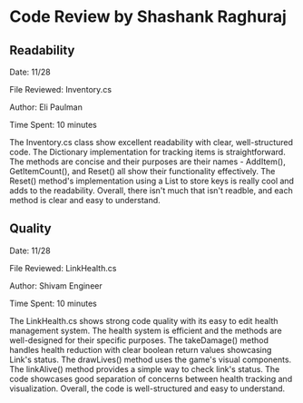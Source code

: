 # Code Review by Shashank Raghuraj

## Readability
Date: 11/28

File Reviewed: Inventory.cs

Author: Eli Paulman

Time Spent: 10 minutes

The Inventory.cs class show excellent readability with clear, well-structured code. The Dictionary implementation for tracking items is straightforward. The methods are concise and their purposes are their names - AddItem(), GetItemCount(), and Reset() all show their functionality effectively. The Reset() method's implementation using a List to store keys is really cool and adds to the readability. Overall, there isn't much that isn't readble, and each method is clear and easy to understand.

## Quality

Date: 11/28

File Reviewed: LinkHealth.cs

Author: Shivam Engineer

Time Spent: 10 minutes

The LinkHealth.cs shows strong code quality with its easy to edit health management system. The health system is efficient and the methods are well-designed for their specific purposes. The takeDamage() method handles health reduction with clear boolean return values showcasing Link's status. The drawLives() method uses the game's visual components. The linkAlive() method provides a simple way to check link's status. The code showcases good separation of concerns between health tracking and visualization. Overall, the code is well-structured and easy to understand.
